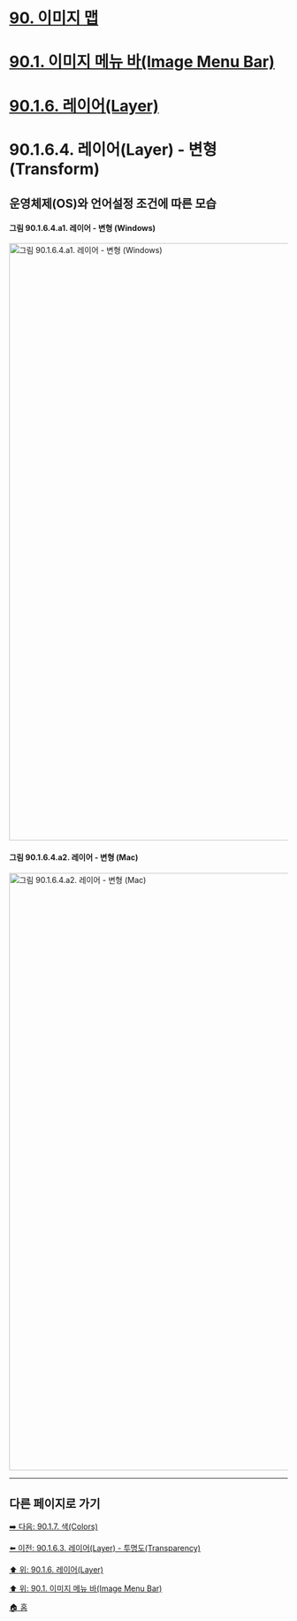 # [90. 이미지 맵](./90-00-image-map.md)
# [90.1. 이미지 메뉴 바(Image Menu Bar)](./90-01-00-image-menu-bar.md)
# [90.1.6. 레이어(Layer)](./90-01-06-layer.md)
# 90.1.6.4. 레이어(Layer) - 변형(Transform)
## 운영체제(OS)와 언어설정 조건에 따른 모습
#### 그림 90.1.6.4.a1. 레이어 - 변형 (Windows)
<img width="1080" alt="그림 90.1.6.4.a1. 레이어 - 변형 (Windows)" environment="MacOS:Sonoma 14.2.1 GIMP 2.10.36" src="https://github.com/wonder13662/gimp/assets/15767104/247984f3-754c-4ef4-9424-f9914c67ac8a">

#### 그림 90.1.6.4.a2. 레이어 - 변형 (Mac)
<img width="1080" alt="그림 90.1.6.4.a2. 레이어 - 변형 (Mac)" environment="MacOS:Sonoma 14.2.1 GIMP 2.10.36" src="https://github.com/wonder13662/gimp/assets/15767104/41fbc9bd-54f5-45e5-b035-6d1cb65d133a">

***

## 다른 페이지로 가기

[➡️ 다음: 90.1.7. 색(Colors)](./90-01-07-colors.md)

[⬅️ 이전: 90.1.6.3. 레이어(Layer) - 투명도(Transparency)](./90-01-06-layerx-03-transparency.md)

[⬆️ 위: 90.1.6. 레이어(Layer)](./90-01-06-layer.md)

[⬆️ 위: 90.1. 이미지 메뉴 바(Image Menu Bar)](./90-01-00-image-menu-bar.md)

[🏠 홈](./00-home.md)
